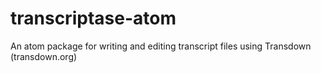 # transcriptase-atom
An atom package for writing and editing transcript files using Transdown (transdown.org)
